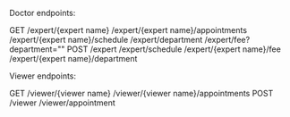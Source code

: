 Doctor endpoints:

GET
/expert/{expert name}
/expert/{expert name}/appointments
/expert/{expert name}/schedule
/expert/department
/expert/fee?department=""
POST
/expert
/expert/schedule
/expert/{expert name}/fee
/expert/{expert name}/department

Viewer endpoints:

GET
/viewer/{viewer name}
/viewer/{viewer name}/appointments
POST
/viewer
/viewer/appointment
